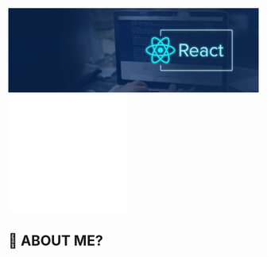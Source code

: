 
  
<img src="/react.jpg" />

  <img src="/image.svg" alt="Hello" align="center" />




# 🤔 ABOUT ME?
  

